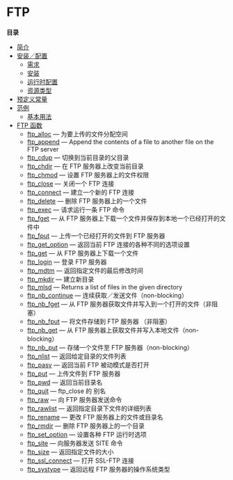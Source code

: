 FTP
===

**目录**

-   [简介](/intro/ftp.html)
-   [安装／配置](/ftp/setup.html)
    -   [需求](/ftp/setup.html#需求)
    -   [安装](/ftp/setup.html#安装)
    -   [运行时配置](/ftp/setup.html#运行时配置)
    -   [资源类型](/ftp/setup.html#资源类型)
-   [预定义常量](/ftp/constants.html)
-   [范例](/ftp/examples.html)
    -   [基本用法](/ftp/examples.html#基本用法)
-   [FTP 函数](/ref/ftp.html)
    -   [ftp\_alloc](/ref/ftp.html#ftp_alloc) — 为要上传的文件分配空间
    -   [ftp\_append](/ref/ftp.html#ftp_append) — Append the contents of
        a file to another file on the FTP server
    -   [ftp\_cdup](/ref/ftp.html#ftp_cdup) — 切换到当前目录的父目录
    -   [ftp\_chdir](/ref/ftp.html#ftp_chdir) — 在 FTP
        服务器上改变当前目录
    -   [ftp\_chmod](/ref/ftp.html#ftp_chmod) — 设置 FTP
        服务器上的文件权限
    -   [ftp\_close](/ref/ftp.html#ftp_close) — 关闭一个 FTP 连接
    -   [ftp\_connect](/ref/ftp.html#ftp_connect) — 建立一个新的 FTP
        连接
    -   [ftp\_delete](/ref/ftp.html#ftp_delete) — 删除 FTP
        服务器上的一个文件
    -   [ftp\_exec](/ref/ftp.html#ftp_exec) — 请求运行一条 FTP 命令
    -   [ftp\_fget](/ref/ftp.html#ftp_fget) — 从 FTP
        服务器上下载一个文件并保存到本地一个已经打开的文件中
    -   [ftp\_fput](/ref/ftp.html#ftp_fput) — 上传一个已经打开的文件到
        FTP 服务器
    -   [ftp\_get\_option](/ref/ftp.html#ftp_get_option) — 返回当前 FTP
        连接的各种不同的选项设置
    -   [ftp\_get](/ref/ftp.html#ftp_get) — 从 FTP 服务器上下载一个文件
    -   [ftp\_login](/ref/ftp.html#ftp_login) — 登录 FTP 服务器
    -   [ftp\_mdtm](/ref/ftp.html#ftp_mdtm) — 返回指定文件的最后修改时间
    -   [ftp\_mkdir](/ref/ftp.html#ftp_mkdir) — 建立新目录
    -   [ftp\_mlsd](/ref/ftp.html#ftp_mlsd) — Returns a list of files in
        the given directory
    -   [ftp\_nb\_continue](/ref/ftp.html#ftp_nb_continue) —
        连续获取／发送文件（non-blocking）
    -   [ftp\_nb\_fget](/ref/ftp.html#ftp_nb_fget) — 从 FTP
        服务器获取文件并写入到一个打开的文件（非阻塞）
    -   [ftp\_nb\_fput](/ref/ftp.html#ftp_nb_fput) — 将文件存储到 FTP
        服务器 （非阻塞）
    -   [ftp\_nb\_get](/ref/ftp.html#ftp_nb_get) — 从 FTP
        服务器上获取文件并写入本地文件（non-blocking）
    -   [ftp\_nb\_put](/ref/ftp.html#ftp_nb_put) — 存储一个文件至 FTP
        服务器（non-blocking）
    -   [ftp\_nlist](/ref/ftp.html#ftp_nlist) — 返回给定目录的文件列表
    -   [ftp\_pasv](/ref/ftp.html#ftp_pasv) — 返回当前 FTP
        被动模式是否打开
    -   [ftp\_put](/ref/ftp.html#ftp_put) — 上传文件到 FTP 服务器
    -   [ftp\_pwd](/ref/ftp.html#ftp_pwd) — 返回当前目录名
    -   [ftp\_quit](/ref/ftp.html#ftp_quit) — ftp\_close 的 别名
    -   [ftp\_raw](/ref/ftp.html#ftp_raw) — 向 FTP 服务器发送命令
    -   [ftp\_rawlist](/ref/ftp.html#ftp_rawlist) —
        返回指定目录下文件的详细列表
    -   [ftp\_rename](/ref/ftp.html#ftp_rename) — 更改 FTP
        服务器上的文件或目录名
    -   [ftp\_rmdir](/ref/ftp.html#ftp_rmdir) — 删除 FTP
        服务器上的一个目录
    -   [ftp\_set\_option](/ref/ftp.html#ftp_set_option) — 设置各种 FTP
        运行时选项
    -   [ftp\_site](/ref/ftp.html#ftp_site) — 向服务器发送 SITE 命令
    -   [ftp\_size](/ref/ftp.html#ftp_size) — 返回指定文件的大小
    -   [ftp\_ssl\_connect](/ref/ftp.html#ftp_ssl_connect) — 打开
        SSL-FTP 连接
    -   [ftp\_systype](/ref/ftp.html#ftp_systype) — 返回远程 FTP
        服务器的操作系统类型
